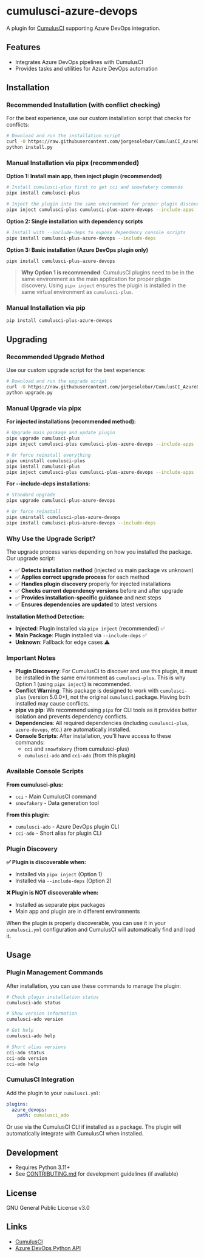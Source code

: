 # cumulusci-azure-devops

A plugin for [CumulusCI](https://github.com/SFDO-Tooling/CumulusCI) supporting Azure DevOps integration.

## Features

- Integrates Azure DevOps pipelines with CumulusCI
- Provides tasks and utilities for Azure DevOps automation

## Installation

### Recommended Installation (with conflict checking)

For the best experience, use our custom installation script that checks for conflicts:

```bash
# Download and run the installation script
curl -O https://raw.githubusercontent.com/jorgesolebur/CumulusCI_AzureDevOps/main/install.py
python install.py
```

### Manual Installation via pipx (recommended)

**Option 1: Install main app, then inject plugin (recommended)**

```bash
# Install cumulusci-plus first to get cci and snowfakery commands
pipx install cumulusci-plus

# Inject the plugin into the same environment for proper plugin discovery
pipx inject cumulusci-plus cumulusci-plus-azure-devops --include-apps
```

**Option 2: Single installation with dependency scripts**

```bash
# Install with --include-deps to expose dependency console scripts
pipx install cumulusci-plus-azure-devops --include-deps
```

**Option 3: Basic installation (Azure DevOps plugin only)**

```bash
pipx install cumulusci-plus-azure-devops
```

> **Why Option 1 is recommended**: CumulusCI plugins need to be in the same environment as the main application for proper plugin discovery. Using `pipx inject` ensures the plugin is installed in the same virtual environment as `cumulusci-plus`.

### Manual Installation via pip

```bash
pip install cumulusci-plus-azure-devops
```

## Upgrading

### Recommended Upgrade Method

Use our custom upgrade script for the best experience:

```bash
# Download and run the upgrade script
curl -O https://raw.githubusercontent.com/jorgesolebur/CumulusCI_AzureDevOps/main/upgrade.py
python upgrade.py
```

### Manual Upgrade via pipx

**For injected installations (recommended method):**

```bash
# Upgrade main package and update plugin
pipx upgrade cumulusci-plus
pipx inject cumulusci-plus cumulusci-plus-azure-devops --include-apps --force

# Or force reinstall everything
pipx uninstall cumulusci-plus
pipx install cumulusci-plus
pipx inject cumulusci-plus cumulusci-plus-azure-devops --include-apps
```

**For --include-deps installations:**

```bash
# Standard upgrade
pipx upgrade cumulusci-plus-azure-devops

# Or force reinstall
pipx uninstall cumulusci-plus-azure-devops
pipx install cumulusci-plus-azure-devops --include-deps
```

### Why Use the Upgrade Script?

The upgrade process varies depending on how you installed the package. Our upgrade script:

- ✅ **Detects installation method** (injected vs main package vs unknown)
- ✅ **Applies correct upgrade process** for each method
- ✅ **Handles plugin discovery** properly for injected installations
- ✅ **Checks current dependency versions** before and after upgrade
- ✅ **Provides installation-specific guidance** and next steps
- ✅ **Ensures dependencies are updated** to latest versions

**Installation Method Detection:**

- **Injected**: Plugin installed via `pipx inject` (recommended) ✅
- **Main Package**: Plugin installed via `--include-deps` ✅
- **Unknown**: Fallback for edge cases ⚠️

### Important Notes

- **Plugin Discovery**: For CumulusCI to discover and use this plugin, it must be installed in the same environment as `cumulusci-plus`. This is why Option 1 (using `pipx inject`) is recommended.
- **Conflict Warning**: This package is designed to work with `cumulusci-plus` (version 5.0.0+), not the original `cumulusci` package. Having both installed may cause conflicts.
- **pipx vs pip**: We recommend using `pipx` for CLI tools as it provides better isolation and prevents dependency conflicts.
- **Dependencies**: All required dependencies (including `cumulusci-plus`, `azure-devops`, etc.) are automatically installed.
- **Console Scripts**: After installation, you'll have access to these commands:
  - `cci` and `snowfakery` (from cumulusci-plus)
  - `cumulusci-ado` and `cci-ado` (from this plugin)

### Available Console Scripts

**From cumulusci-plus:**

- `cci` - Main CumulusCI command
- `snowfakery` - Data generation tool

**From this plugin:**

- `cumulusci-ado` - Azure DevOps plugin CLI
- `cci-ado` - Short alias for plugin CLI

### Plugin Discovery

**✅ Plugin is discoverable when:**

- Installed via `pipx inject` (Option 1)
- Installed via `--include-deps` (Option 2)

**❌ Plugin is NOT discoverable when:**

- Installed as separate pipx packages
- Main app and plugin are in different environments

When the plugin is properly discoverable, you can use it in your `cumulusci.yml` configuration and CumulusCI will automatically find and load it.

## Usage

### Plugin Management Commands

After installation, you can use these commands to manage the plugin:

```bash
# Check plugin installation status
cumulusci-ado status

# Show version information
cumulusci-ado version

# Get help
cumulusci-ado help

# Short alias versions
cci-ado status
cci-ado version
cci-ado help
```

### CumulusCI Integration

Add the plugin to your `cumulusci.yml`:

```yaml
plugins:
  azure_devops:
    path: cumulusci_ado
```

Or use via the CumulusCI CLI if installed as a package. The plugin will automatically integrate with CumulusCI when installed.

## Development

- Requires Python 3.11+
- See [CONTRIBUTING.md](CONTRIBUTING.md) for development guidelines (if available)

## License

GNU General Public License v3.0

## Links

- [CumulusCI](https://github.com/SFDO-Tooling/CumulusCI)
- [Azure DevOps Python API](https://github.com/microsoft/azure-devops-python-api)
